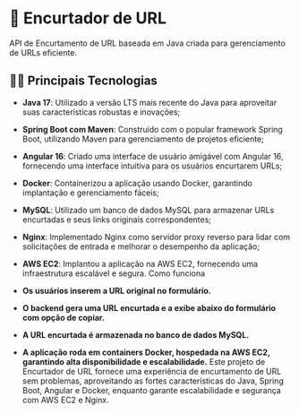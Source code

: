 # 🚀 Encurtador de URL
API de Encurtamento de URL baseada em Java criada para gerenciamento de URLs eficiente.

## 👨‍💻 Principais Tecnologias
- **Java 17**: Utilizado a versão LTS mais recente do Java para aproveitar suas características robustas e inovações;
- **Spring Boot com Maven**: Construído com o popular framework Spring Boot, utilizando Maven para gerenciamento de projetos eficiente;
- **Angular 16**: Criado uma interface de usuário amigável com Angular 16, fornecendo uma interface intuitiva para os usuários encurtarem URLs;
- **Docker**: Containerizou a aplicação usando Docker, garantindo implantação e gerenciamento fáceis;
- **MySQL**: Utilizado um banco de dados MySQL para armazenar URLs encurtadas e seus links originais correspondentes;
- **Nginx**: Implementado Nginx como servidor proxy reverso para lidar com solicitações de entrada e melhorar o desempenho da aplicação;
- **AWS EC2**: Implantou a aplicação na AWS EC2, fornecendo uma infraestrutura escalável e segura.
Como funciona

- **Os usuários inserem a URL original no formulário.**
- **O backend gera uma URL encurtada e a exibe abaixo do formulário com opção de copiar.**
- **A URL encurtada é armazenada no banco de dados MySQL.**
- **A aplicação roda em containers Docker, hospedada na AWS EC2, garantindo alta disponibilidade e escalabilidade.**
Este projeto de Encurtador de URL fornece uma experiência de encurtamento de URL sem problemas, aproveitando as fortes características do Java, Spring Boot, Angular e Docker, enquanto garante escalabilidade e segurança com AWS EC2 e Nginx.
